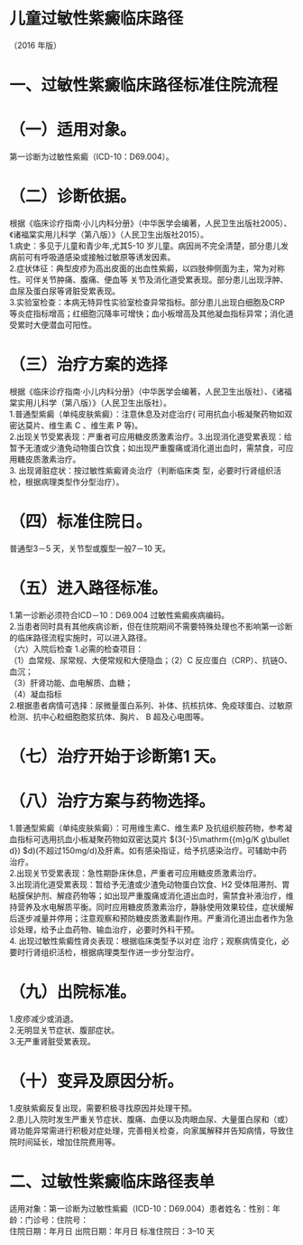# 儿童过敏性紫癜临床路径  
（2016 年版）  
# 一、过敏性紫癜临床路径标准住院流程  
# （一）适用对象。  
第一诊断为过敏性紫癜（ICD-10：D69.004）。  
# （二）诊断依据。  
根据《临床诊疗指南·小儿内科分册》（中华医学会编著，人民卫生出版社2005）、《诸福棠实用儿科学（第八版）》（人民卫生出版社2015）。  
1.病史：多见于儿童和青少年,尤其5-10 岁儿童。病因尚不完全清楚，部分患儿发病前可有呼吸道感染或接触过敏原等诱发因素。  
2.症状体征：典型皮疹为高出皮面的出血性紫癜，以四肢伸侧面为主，常为对称性。可伴关节肿痛、腹痛、便血等 关节及消化道受累表现。部分患儿出现浮肿、血尿及蛋白尿等肾脏受累表现。  
3.实验室检查：本病无特异性实验室检查异常指标。部分患儿出现白细胞及CRP 等炎症指标增高；红细胞沉降率可增快；血小板增高及其他凝血指标异常；消化道受累时大便潜血可阳性。  
# （三）治疗方案的选择  
根据《临床诊疗指南·小儿内科分册》（中华医学会编著，人民卫生出版社）、《诸福棠实用儿科学（第八版）》（人民卫生出版社）。  
1.普通型紫癜（单纯皮肤紫癜）：注意休息及对症治疗( 可用抗血小板凝聚药物如双密达莫片、维生素 C 、维生素 P 等)。  
2.出现关节受累表现：严重者可应用糖皮质激素治疗。3.出现消化道受累表现：给暂予无渣或少渣免动物蛋白饮食；如出现严重腹痛或消化道出血时，需禁食，可应用糖皮质激素治疗。  
3. 出现肾脏症状：按过敏性紫癜肾炎治疗（判断临床类 型，必要时行肾组织活检，根据病理类型作分型治疗）。  
# （四）标准住院日。  
普通型3－5 天，关节型或腹型一般7－10 天。  
# （五）进入路径标准。  
1.第一诊断必须符合ICD－10：D69.004 过敏性紫癜疾病编码。  
2.当患者同时具有其他疾病诊断，但在住院期间不需要特殊处理也不影响第一诊断的临床路径流程实施时，可以进入路径。  
（六）入院后检查 1.必需的检查项目：  
（1）血常规、尿常规、大便常规和大便隐血；（2）C 反应蛋白（CRP）、抗链O、血沉；  
（3）肝肾功能、血电解质、血糖；  
（4）凝血指标  
2.根据患者病情可选择：尿微量蛋白系列、补体、抗核抗体、免疫球蛋白、过敏原检测、抗中心粒细胞胞浆抗体、胸片、 B  超及心电图等。  
# （七）治疗开始于诊断第1 天。  
# （八）治疗方案与药物选择。  
1.普通型紫癜（单纯皮肤紫癜）：可用维生素C、维生素P 及抗组织胺药物，参考凝血指标可选用抗血小板凝聚药物如双密达莫片 $(3{-}5\mathrm{{m}g/K g\bullet d}) $d)(不超过150mg/d)及肝素。如有感染指证，给予抗感染治疗。可辅助中药治疗。  
2.出现关节受累表现：急性期卧床休息，严重者可应用糖皮质激素治疗。  
3.出现消化道受累表现：暂给予无渣或少渣免动物蛋白饮食、H2 受体阻滞剂、胃粘膜保护剂、解痉药物等；如出现严重腹痛或消化道出血时，需禁食补液治疗，维持营养及水电解质平衡。同时应用糖皮质激素治疗，静脉使用效果较佳，症状缓解后逐步减量并停用；注意观察和预防糖皮质激素副作用。严重消化道出血者作为急诊处理，给予止血药物、输血治疗，必要时外科干预。  
4. 出现过敏性紫癜性肾炎表现：根据临床类型予以对症 治疗；观察病情变化，必要时行肾组织活检，根据病理类型作进一步分型治疗。  
# （九）出院标准。  
1.皮疹减少或消退。  
2.无明显关节症状、腹部症状。  
3.无严重肾脏受累表现。  
# （十）变异及原因分析。  
1.皮肤紫癜反复出现，需要积极寻找原因并处理干预。  
2.患儿入院时发生严重关节症状、腹痛、血便以及肉眼血尿、大量蛋白尿和（或）肾功能异常需进行积极对症处理，完善相关检查，向家属解释并告知病情，导致住院时间延长，增加住院费用等。  
# 二、过敏性紫癜临床路径表单  
适用对象：第一诊断为过敏性紫癜（ICD-10：D69.004）患者姓名：性别：年龄：门诊号：住院号：  
住院日期：年月日  出院日期：年月日   标准住院日：3–10 天  
